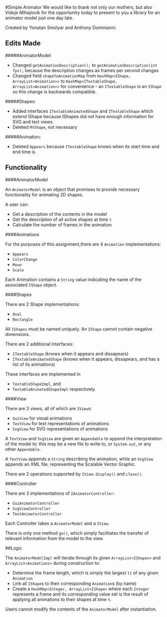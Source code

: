 #Simple Animator
We would like to thank not only our mothers, 
but also Vidoje Mihajlovik for the opportunity today to
present to you a library for an animator model just one day late. 

Created by Yonatan Smolyar and Anthony Dominianni.

## Edits Made

#####AnimatorModel:
* Changed `getAnimationDescription();` to `getAnimationDescription(int fps);` 
because the description changes as frames per second changes
* Changed field `shapeToAnimationMap` from `HashMap<IShape, ArrayList<Animation>>` to 
``HashMap<ITextableShape, ArrayList<Animation>>`` for convenience - an `ITextableShape`
is an `IShape` so this change is backwards compatible.                                             

#####Shapes:
* Added interfaces `ITextableAnimatedShape` and `ITextableShape` which 
extend IShape because IShapes did not have enough information for SVG and text views.
* Deleted `MtShape`, not necessary

#####Animation:
* Deleted `Appears` because `ITextableShape` knows when its start time and end time is.

## Functionality

####AnimatorModel

An `AnimatorModel` is an object that promises to provide necessary
functionality for animating 2D shapes.

A user can:
* Get a description of the contents in the model
* Get the description of all active shapes at time `t`
* Calculate the number of frames in the animation

####Animations

For the purposes of this assignment,there are 4 `Animation` implementations:
* `Appears`
* `ColorChange`
* `Move`
* `Scale`

Each Animation contains a `String` value indicating the name of the associated `IShape` object.

####Shapes

There are 2 Shape implementations:
* `Oval`
* `Rectangle`

All `IShapes` must be named uniquely. An `IShape` cannot contain negative dimensions.

There are 2 additional Interfaces:
* `ITextableShape` (knows when it appears and dissapears)
* `ITextableAnimatedShape` (knows when it appears, dissapears, and has a list of its animations)

These interfaces are implemented in
* `TextableShapeImpl`, and 
* `TextableAnimatedShapeImpl` respectively. 

####View

There are 3 views, all of which are `IView`s:
* `GuiView` for visual animations
* `TextView` for text representations of animations
* `SvgView` for SVG representations of animations

A `TextView` and `SvgView` are given an `Appendable` to append the interpretation of the model to: 
this may be a new file to write to, or `System.out`, or any other `Appendable`.

A `TextView` appends a `String` describing the animation, while an `SvgView` appends an XML file, 
representing the Scalable Vector Graphic.

There are 2 operations supported by `IView`: `display()` and `close()`. 

####Controller

There are 3 implementations of `IAnimatorController`:
* `GuiAnimatorController`
* `SvgViewController`
* `TextAnimatorController`

Each Controller takes a `AnimatorModel` and a `IView`.

There is only one method `go()`, which simply facilitates the transfer of relevant information from 
the model to the view.


##Logic 

The `AnimatorModelImpl` will iterate through its given `ArrayList<IShapes>` and `ArrayList<Animations>`
during construction to: 
* Determine the frame length, which is simply the largest `t1` of any given `Animation`
* Link all `IShape`s to their corresponding `Animation`s (by name)
* Create a `HashMap<Integer, ArrayList<IShape>` where each `Integer` represents a frame
and its corresponding value set is the result of applying all animations to their shapes at time `t`.

Users cannot modify the contents of the 
`AnimatorModel` after instantiation. 


